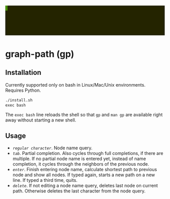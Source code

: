 
![example.gif](example.gif)

graph-path (gp)
===============

Installation <a name="Installation"></a>
------------

Currently supported only on bash in Linux/Mac/Unix environments. Requires Python.

```
./install.sh
exec bash
```

The `exec bash` line reloads the shell so that `gp` and `man gp` are available right away without starting a new shell.

Usage <a name="Usage"></a>
-----
  - *`regular character`*. Node name query.
  - *`tab`*. Partial completion. Also cycles through full completions, if there are multiple. If no partial node name is entered yet, instead of name completion, it cycles through the neighbors of the previous node.
  - *`enter`*. Finish entering node name, calculate shortest path to previous node and show all nodes. If typed again, starts a new path on a new line. If typed a third time, quits.
  - *`delete`*. If not editing a node name query, deletes last node on current path. Otherwise deletes the last character from the node query.
